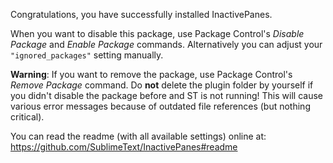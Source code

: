 Congratulations, you have successfully installed InactivePanes.

When you want to disable this package, use Package Control's *Disable Package*
and *Enable Package* commands. Alternatively you can adjust your
`"ignored_packages"` setting manually.

**Warning**: If you want to remove the package, use Package Control's *Remove
Package* command. Do **not** delete the plugin folder by yourself if you didn't
disable the package before and ST is not running! This will cause various error
messages because of outdated file references (but nothing critical).

You can read the readme (with all available settings) online at:
https://github.com/SublimeText/InactivePanes#readme

